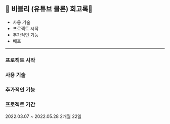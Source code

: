 ## 👀 비블리 (유튜브 클론) 회고록💭

- 사용 기술
- 프로젝트 시작
- 추가적인 기능
- 배포

---

### 프로젝트 시작

### 사용 기술

### 추가적인 기능

### 프로젝트 기간

2022.03.07 ~ 2022.05.28
2개월 22일
